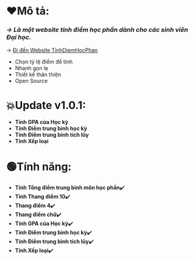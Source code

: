 # ❤️Mô tả:

<h3><i>-> Là một website tính điểm học phần dành cho các sinh viên Đại học.</i></h3>
<p>-> <a href="https://vinnycream.github.io/Tinhdiemdaihoc.github.io/">Đi đến Website TinhDiemHocPhan</a></p>

- Chọn tỷ lệ điểm để tính
- Nhanh gọn lẹ
- Thiết kế thân thiện
- Open Source

# 💥Update v1.0.1:
- <strong>Tính GPA của Học kỳ</strong>
- <strong>Tính Điểm trung bình học kỳ</strong>
- <strong>Tính Điểm trung bình tích lũy</strong>
- <strong>Tính Xếp loại</strong>

# 🟢Tính năng:
- <strong>Tính Tổng điểm trung bình môn học phần</strong>✔️
- <strong>Tính Thang điểm 10</strong>✔️
- <strong>Thang điểm 4</strong>✔️
- <strong>Thang điểm chữ</strong>✔️
- <strong>Tính GPA của Học kỳ</strong>✔️
- <strong>Tính Điểm trung bình học kỳ</strong>✔️
- <strong>Tính Điểm trung bình tích lũy</strong>✔️
- <strong>Tính Xếp loại</strong>✔️
